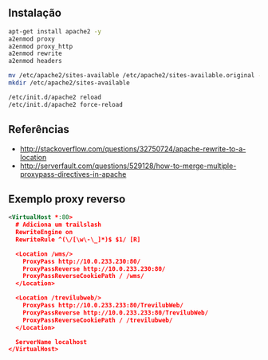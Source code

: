 ## Instalação

```bash
apt-get install apache2 -y
a2enmod proxy
a2enmod proxy_http
a2enmod rewrite
a2enmod headers

mv /etc/apache2/sites-available /etc/apache2/sites-available.original -R
mkdir /etc/apache2/sites-available

/etc/init.d/apache2 reload
/etc/init.d/apache2 force-reload
```

## Referências

* http://stackoverflow.com/questions/32750724/apache-rewrite-to-a-location
* http://serverfault.com/questions/529128/how-to-merge-multiple-proxypass-directives-in-apache


## Exemplo proxy reverso

```xml
<VirtualHost *:80>
  # Adiciona um trailslash
  RewriteEngine on
  RewriteRule ^(\/[\w\-\_]*)$ $1/ [R]

  <Location /wms/>
    ProxyPass http://10.0.233.230:80/
    ProxyPassReverse http://10.0.233.230:80/
    ProxyPassReverseCookiePath / /wms/
  </Location>

  <Location /trevilubweb/>
    ProxyPass http://10.0.233.233:80/TrevilubWeb/
    ProxyPassReverse http://10.0.233.233:80/TrevilubWeb/
    ProxyPassReverseCookiePath / /trevilubweb/
  </Location>

  ServerName localhost
</VirtualHost>
```
